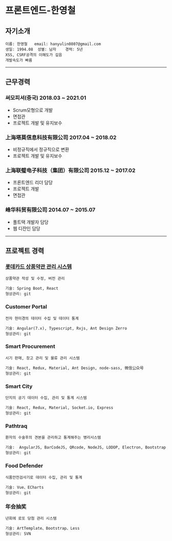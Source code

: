 # 프론트엔드-한영철

## 자기소개

```
이름: 한영철   email: hanyulin0807@gmail.com
생일: 1994.08  성별: 남자    경력: 5년
XSS, CSRF공격의 이해도가 깊음
개발속도가 빠름
```

----

## 근무경력

### 써모피셔(중국) 2018.03 ~ 2021.01

- Scrum모형으로 개발
- 면접관
- 프로젝트 개발 및 유지보수

### 上海塔莫信息科技有限公司 2017.04 ~ 2018.02

- 비정규직에서 정규직으로 변환
- 프로젝트 개발 및 유지보수

### 上海联璧电子科技（集团）有限公司 2015.12 ~ 2017.02

- 프론트엔드 리더 담당
- 프로젝트 개발
- 면접관

### 峰华科贸有限公司 2014.07 ~ 2015.07

- 풀트택 개발자 담당
- 웹 디잔인 담당

----

## 프로젝트 경력

### [롯데카드 상품약관 관리 시스템](http://34.64.196.29:3000/#/login)

```
상품약관 작성 및 수정, 버전 관리

기술: Spring Boot, React
형상관리: git
```

### Customer Portal

```
전자 현미경의 데이터 수집 및 데이터 통계

기술: Angular(7.x), Typescript, Rxjs, Ant Design Zerro
형상관리: git
```

### Smart Procurement

```
시기 판매, 창고 관리 및 물류 관리 시스템

기술: React, Redux, Material, Ant Design, node-sass, 微信公众号
형상관리: git
```

### Smart City

```
단지의 공기 데이터 수집, 관리 및 통계 시스템

기술: React, Redux, Material, Socket.io, Express
형상관리: git
```

### Pathtraq

```
환자의 수술후의 견본을 관리하고 통계해주는 병리시스템

기술:  AngularJS, BarCodeJS, QRcode, NodeJS, LODOP, Electron, Bootstrap
형상관리: git
```

### Food Defender

```
식품안전검사기로 데이터 수집, 관리 및 통계

기술: Vue、ECharts
형상관리: git
```

### 年会抽奖

```
년회에 로또 당첨 관리 시스템

기술: ArtTemplate、Bootstrap、Less
형상관리: SVN
```
